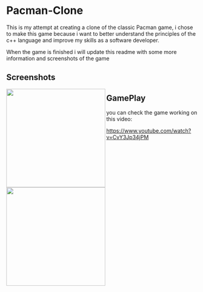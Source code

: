 # Pacman-Clone
This is my attempt at creating a clone of the classic Pacman game, i chose to make this game because i want to 
better understand the principles of the c++ language and improve my skills as a software developer.

When the game is finished i will update this readme with some more information and screenshots of the game

## Screenshots

<div>
  <img width="261" height="260" align="left" src="https://github.com/NicolasPCouts/Pacman-Clone/blob/master/screenshots/screenshot.png">
  <img width="261" height="260" align="left" src="https://github.com/NicolasPCouts/Pacman-Clone/blob/master/screenshots/screenshot2.png">
</div>


## GamePlay

you can check the game working on this video: 

https://www.youtube.com/watch?v=CvY3Jp34jPM
